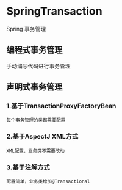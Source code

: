 # SpringTransaction
Spring 事务管理
## 编程式事务管理
  手动编写代码进行事务管理

## 声明式事务管理
  ### 1.基于TransactionProxyFactoryBean
    每个事务管理的类都需要配置
  ### 2.基于AspectJ XML方式
    XML配置，业务类不需要改动
  ### 3.基于注解方式
    配置简单，业务类增加@Transactional
